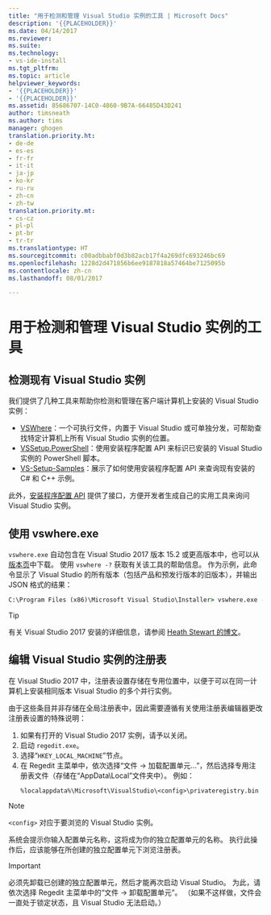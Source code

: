 ```yaml
---
title: "用于检测和管理 Visual Studio 实例的工具 | Microsoft Docs"
description: '{{PLACEHOLDER}}'
ms.date: 04/14/2017
ms.reviewer: 
ms.suite: 
ms.technology:
- vs-ide-install
ms.tgt_pltfrm: 
ms.topic: article
helpviewer_keywords:
- '{{PLACEHOLDER}}'
- '{{PLACEHOLDER}}'
ms.assetid: 85686707-14C0-4860-9B7A-66485D43D241
author: timsneath
ms.author: tims
manager: ghogen
translation.priority.ht:
- de-de
- es-es
- fr-fr
- it-it
- ja-jp
- ko-kr
- ru-ru
- zh-cn
- zh-tw
translation.priority.mt:
- cs-cz
- pl-pl
- pt-br
- tr-tr
ms.translationtype: HT
ms.sourcegitcommit: c00adbbabf0d3b82acb17f4a269dfc693246bc69
ms.openlocfilehash: 1228d2d471856b6ee9187818a57464be7125095b
ms.contentlocale: zh-cn
ms.lasthandoff: 08/01/2017

---
```

# <a name="tools-for-detecting-and-managing-visual-studio-instances"></a>用于检测和管理 Visual Studio 实例的工具

## <a name="detecting-existing-visual-studio-instances"></a>检测现有 Visual Studio 实例
我们提供了几种工具来帮助你检测和管理在客户端计算机上安装的 Visual Studio 实例：

* [VSWhere](https://github.com/microsoft/vswhere)：一个可执行文件，内置于 Visual Studio 或可单独分发，可帮助查找特定计算机上所有 Visual Studio 实例的位置。
* [VSSetup.PowerShell](https://github.com/microsoft/vssetup.powershell)：使用安装程序配置 API 来标识已安装的 Visual Studio 实例的 PowerShell 脚本。
* [VS-Setup-Samples](https://github.com/microsoft/vs-setup-samples)：展示了如何使用安装程序配置 API 来查询现有安装的 C# 和 C++ 示例。

此外，[安装程序配置 API](https://msdn.microsoft.com/en-us/library/microsoft.visualstudio.setup.configuration.aspx) 提供了接口，方便开发者生成自己的实用工具来询问 Visual Studio 实例。

## <a name="using-vswhereexe"></a>使用 vswhere.exe
`vswhere.exe` 自动包含在 Visual Studio 2017 版本 15.2 或更高版本中，也可以从[版本页](https://github.com/Microsoft/vswhere/releases)中下载。 使用 `vswhere -?` 获取有关该工具的帮助信息。 作为示例，此命令显示了 Visual Studio 的所有版本（包括产品和预发行版本的旧版本），并输出 JSON 格式的结果：

```cmd
C:\Program Files (x86)\Microsoft Visual Studio\Installer> vswhere.exe -legacy -prerelease -format json
```

>[!TIP]
>有关 Visual Studio 2017 安装的详细信息，请参阅 [Heath Stewart 的博文](https://blogs.msdn.microsoft.com/heaths/tag/vs2017/)。


## <a name="editing-the-registry-for-a-visual-studio-instance"></a>编辑 Visual Studio 实例的注册表
在 Visual Studio 2017 中，注册表设置存储在专用位置中，以便于可以在同一计算机上安装相同版本 Visual Studio 的多个并行实例。

由于这些条目并非存储在全局注册表中，因此需要遵循有关使用注册表编辑器更改注册表设置的特殊说明：

1. 如果有打开的 Visual Studio 2017 实例，请予以关闭。
2. 启动 `regedit.exe`。
3. 选择“`HKEY_LOCAL_MACHINE`”节点。
4. 在 Regedit 主菜单中，依次选择“文件 -> 加载配置单元...”，然后选择专用注册表文件（存储在“AppData\Local”文件夹中）。 例如：
   ```
   %localappdata%\Microsoft\VisualStudio\<config>\privateregistry.bin
   ```

> [!NOTE]
> `<config>` 对应于要浏览的 Visual Studio 实例。

系统会提示你输入配置单元名称，这将成为你的独立配置单元的名称。 执行此操作后，应该能够在所创建的独立配置单元下浏览注册表。

> [!IMPORTANT]
> 必须先卸载已创建的独立配置单元，然后才能再次启动 Visual Studio。 为此，请依次选择 Regedit 主菜单中的“文件 -> 卸载配置单元”。 （如果不这样做，文件会一直处于锁定状态，且 Visual Studio 无法启动。）

